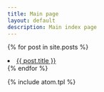 ```yaml
---
title: Main page
layout: default
description: Main index page
---
```


{% for post in site.posts %}
<li>
  <a href="{{ post.url | prepend: site.baseurl }}">{{ post.title }}</a>
</li>
{% endfor %}


{% include atom.tpl %}
